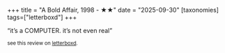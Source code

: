 +++
title = "A Bold Affair, 1998 - ★★"
date = "2025-09-30"
[taxonomies]
tags=["letterboxd"]
+++

“it’s a COMPUTER. it’s not even real”

<small>see this review on <a href="https://letterboxd.com/nonmodernist/film/a-bold-affair/">letterboxd</a>.</small>
